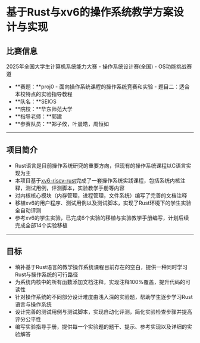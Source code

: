 # 基于Rust与xv6的操作系统教学方案设计与实现



## 比赛信息

2025年全国大学生计算机系统能力大赛 - 操作系统设计赛(全国) - OS功能挑战赛道

- **赛题：**proj0 - 面向操作系统课程的操作系统竞赛和实验 - 题目二：适合本校特点的实验指导教程
- **队名：**SEIOS
- **院校：**华东师范大学
- **指导老师：**郭建
- **参赛队员：**郑子攸，叶晨皓，周恒如

------

## 项目简介

- Rust语言是目前操作系统研究的重要方向，但现有的操作系统课程以C语言实现为主
- 本项目基于[xv6-riscv-rust]([Jaic1/xv6-riscv-rust](https://github.com/Jaic1/xv6-riscv-rust))完成了一套操作系统实践课程，包括系统内核注释，测试用例，评测脚本，实验教学手册等内容
- 对内核核心模块（内存管理，进程管理，文件系统）编写了完善的文档注释
- 移植xv6的用户程序、测试用例以及测试脚本，实现了Rust环境下的学生实验全自动评测
- 参考xv6的学生实验，已完成6个实验的移植与实验教学手册编写，计划后续完成全部14个实验移植

---

## 目标

- 填补基于Rust语言的教学操作系统课程目前存在的空白，提供一种同时学习Rust与操作系统的可行路径
- 为系统内核中的所有函数添加文档注释，实现注释100%覆盖，提升代码的可读性
- 针对操作系统的不同部分设计难度由浅入深的实验题，帮助学生逐步学习Rust语言与操作系统
- 设计完善的测试用例与测试脚本，实现自动化评测，简化实验检查步骤并提高评分公平性
- 编写实验指导手册，提供每一个实验题的题干、提示、参考实现以及详细的实验解答